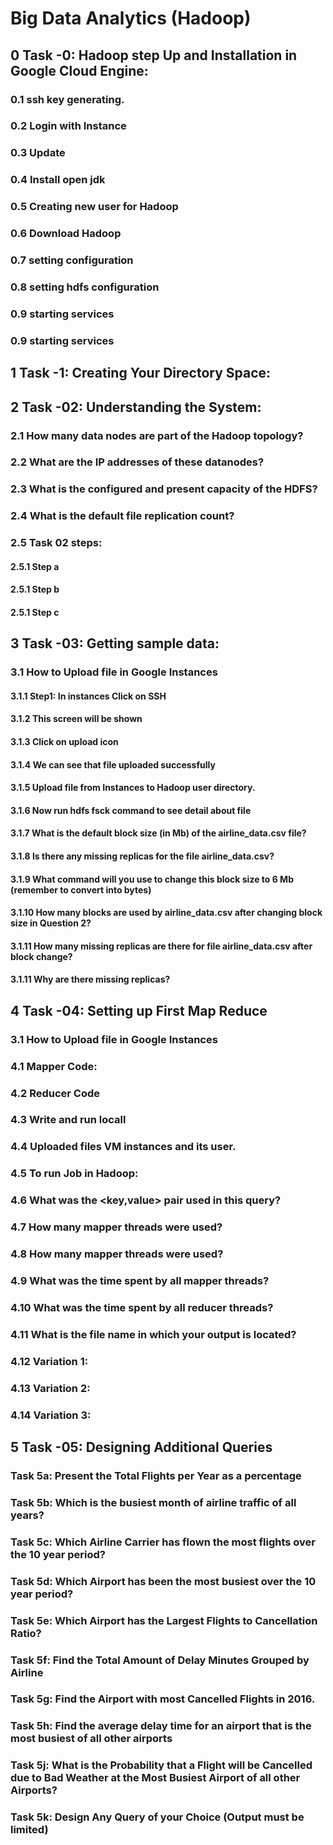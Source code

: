 # Big Data Analytics (Hadoop)
## 0	Task -0: Hadoop step Up and Installation in Google Cloud Engine:
   ### 0.1	ssh key generating.
   ### 0.2	Login with Instance
   ### 0.3	Update	<br />
   ### 0.4	Install open jdk	<br />
   ### 0.5	Creating new user for Hadoop	<br />
   ### 0.6	Download Hadoop	<br />
   ### 0.7	setting configuration	<br />
   ### 0.8	setting hdfs configuration	<br />
   ### 0.9	starting services	<br />
   ### 0.9	starting services	<br />

## 1	Task -1: Creating Your Directory Space:

## 2	Task -02:  Understanding the System: <br />
   ### 2.1	How many data nodes are part of the Hadoop topology?
   ### 2.2	What are the IP addresses of these datanodes?
   ### 2.3	What is the configured and present capacity of the HDFS?
   ### 2.4	What is the default file replication count?	
   ### 2.5	Task 02 steps:
   #### 2.5.1	Step a
   #### 2.5.1	Step b
   #### 2.5.1	Step c
   
## 3	Task -03:  Getting sample data: <br />
   ### 3.1	How to Upload file in Google Instances
   #### 3.1.1	Step1: In instances Click on SSH	
   #### 3.1.2	This screen will be shown
   #### 3.1.3	Click on upload icon
   #### 3.1.4	We can see that file uploaded successfully
   #### 3.1.5	Upload file from Instances to Hadoop user directory.
   #### 3.1.6	Now run hdfs fsck command to see detail about file
   #### 3.1.7	What is the default block size (in Mb) of the airline_data.csv file?
   #### 3.1.8	Is there any missing replicas for the file airline_data.csv?
   #### 3.1.9	What command will you use to change this block size to 6 Mb (remember to convert into bytes)
   #### 3.1.10	How many blocks are used by airline_data.csv after changing block size in Question 2?
   #### 3.1.11	How many missing replicas are there for file airline_data.csv after block change?
   #### 3.1.11	Why are there missing replicas?
   
## 4	Task -04:  Setting up First Map Reduce
   ### 3.1	How to Upload file in Google Instances
   ### 4.1	Mapper Code:
   ### 4.2	Reducer Code
   ### 4.3	Write and run locall
   ### 4.4	Uploaded files VM instances and its user.
   ### 4.5	To run Job in Hadoop:
   ### 4.6	What was the <key,value> pair used in this query?
   ### 4.7	How many mapper threads were used?
   ### 4.8	How many mapper threads were used?
   ### 4.9	What was the time spent by all mapper threads?
   ### 4.10	What was the time spent by all reducer threads?
   ### 4.11	What is the file name in which your output is located?
   ### 4.12	Variation 1:
   ### 4.13	Variation 2:
   ### 4.14	Variation 3:
   
 ## 5	Task -05:  Designing Additional Queries
   ### Task 5a: Present the Total Flights per Year as a percentage
   ### Task 5b: Which is the busiest month of airline traffic of all years?
   ### Task 5c: Which Airline Carrier has flown the most flights over the 10 year period?
   ### Task 5d: Which Airport has been the most busiest over the 10 year period?
   ### Task 5e: Which Airport has the Largest Flights to Cancellation Ratio?
   ### Task 5f: Find the Total Amount of Delay Minutes Grouped by Airline
   ### Task 5g: Find the Airport with most Cancelled Flights in 2016.
   ### Task 5h: Find the average delay time for an airport that is the most busiest of all other airports
   ### Task 5j: What is the Probability that a Flight will be Cancelled due to Bad Weather at the Most Busiest Airport of all other Airports?
   ### Task 5k: Design Any Query of your Choice (Output must be limited)
   
   
